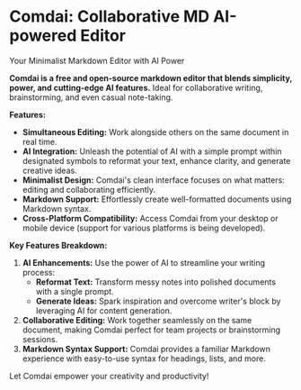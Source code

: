 # Comdai: Collaborative MD AI-powered Editor
Your Minimalist Markdown Editor with AI Power 

**Comdai is a free and open-source markdown editor that blends simplicity, power, and cutting-edge AI features.**  Ideal for collaborative writing, brainstorming, and even casual note-taking. 

**Features:**

* **Simultaneous Editing:** Work alongside others on the same document in real time.
* **AI Integration:** Unleash the potential of AI with a simple prompt within designated symbols to reformat your text, enhance clarity, and generate creative ideas.  
* **Minimalist Design:** Comdai's clean interface focuses on what matters: editing and collaborating efficiently. 
* **Markdown Support:** Effortlessly create well-formatted documents using Markdown syntax.
* **Cross-Platform Compatibility:** Access Comdai from your desktop or mobile device (support for various platforms is being developed).

**Key Features Breakdown:**

1. **AI Enhancements:**  Use the power of AI to streamline your writing process: 
    * **Reformat Text:** Transform messy notes into polished documents with a single prompt. 
    * **Generate Ideas:** Spark inspiration and overcome writer's block by leveraging AI for content generation. 
2. **Collaborative Editing:** Work together seamlessly on the same document, making Comdai perfect for team projects or brainstorming sessions.  
3. **Markdown Syntax Support:**  Comdai provides a familiar Markdown experience with easy-to-use syntax for headings, lists, and more.



Let Comdai empower your creativity and productivity! 
